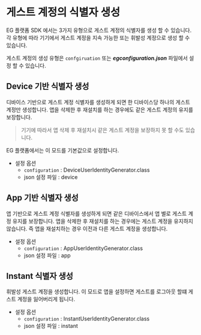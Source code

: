 # 게스트 계정의 식별자 생성

EG 플랫폼 SDK 에서는 3가지 유형으로 게스트 계정의 식별자를 생성 할 수 있습니다. 각 유형에 따라 기기에서 게스트 계정을 지속 가능한 또는 휘발성 계정으로 생성 할 수 있습니다.

게스트 계정의 생성 유형은 `confgiruation` 또는 ***egconfiguration.json*** 파일에서 설정 할 수 있습니다.

## Device 기반 식별자 생성

디바이스 기반으로 게스트 계정 식별자를 생성하게 되면 한 디바이스당 하나의 게스트 계정만 생성합니다. 앱을 삭제한 후 재설치를 하는 경우에도 같은 게스트 계정의 유지를 보장합니다.

> 기기에 따라서 앱 삭제 후 재설치시 같은 게스트 계정을 보장하지 못 할 수도 있습니다.

EG 플랫폼에서는 이 모드를 기본값으로 설정합니다.

* 설정 옵션
  * `configuration` : DeviceUserIdentityGenerator.class
  * json 설정 파일 : device

## App 기반 식별자 생성

앱 기반으로 게스트 계정 식별자를 생성하게 되면 같은 디바이스에서 앱 별로 게스트 계정 유지를 보장합니다. 앱을 삭제한 후 재설치를 하는 경우에는 게스트 계정을 유지하지 않습니다. 즉 앱을 재설치하는 경우 이전과 다른 게스트 계정을 생성합니다.

* 설정 옵션
  * `configuration` : AppUserIdentityGenerator.class
  * json 설정 파일 : app

## Instant 식별자 생성

휘발성 게스트 계정을 생성합니다. 이 모드로 앱을 설정하면 게스트를 로그아웃 할떄 게스트 계정을 잃어버리게 됩니다.

* 설정 옵션
  * `configuration` : InstantUserIdentityGenerator.class
  * json 설정 파일 : instant
